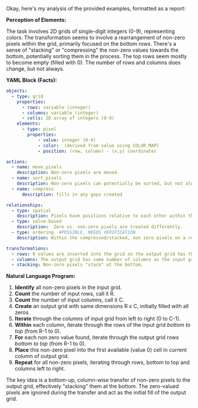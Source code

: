 Okay, here's my analysis of the provided examples, formatted as a report:

**Perception of Elements:**

The task involves 2D grids of single-digit integers (0-9), representing colors.  The transformation seems to involve a rearrangement of non-zero pixels within the grid, primarily focused on the bottom rows.  There's a sense of "stacking" or "compressing" the non-zero values towards the bottom, potentially sorting them in the process. The top rows seem mostly to become empty (filled with 0). The number of rows and columns does change, but not always.

**YAML Block (Facts):**


```yaml
objects:
  - type: grid
    properties:
      - rows: variable (integer)
      - columns: variable (integer)
      - cells: 2D array of integers (0-9)
    elements:
      - type: pixel
        properties:
            - value: integer (0-9)
            - color:  (derived from value using COLOR_MAP)
            - position: (row, column) - (x,y) coordinates

actions:
  - name: move_pixels
    description: Non-zero pixels are moved.
  - name: sort_pixels
    description: Non-zero pixels can potentially be sorted, but not always.
  - name: compress
      description: fills in any gaps created

relationships:
  - type: spatial
    description: Pixels have positions relative to each other within the grid.
  - type: value-based
    description:  Zero vs. non-zero pixels are treated differently.
  - type: ordering  #POSSIBLE, NEEDS VERIFICATION
    description: Within the compressed/stacked, non zero pixels on a row, sort ascending

transformations:
  - rows: 0 values are inserted into the grid so the output grid has the same number of rows as the input grid
  - columns: The output grid has same number of columns as the input grid.
  - stacking: Non-zero pixels "stack" at the bottom.

```


**Natural Language Program:**

1. **Identify** all non-zero pixels in the input grid.
2. **Count** the number of input rows, call it R.
3. **Count** the number of input columns, call it C.
4. **Create** an output grid with same dimensions R x C, initially filled with all zeros.
5. **Iterate** through the columns of input grid from left to right (0 to C-1).
6.  **Within** each column, iterate through the rows of the input grid *bottom to top* (from R-1 to 0).
7. **For** each non zero value found, iterate through the output grid rows *bottom to top* (from R-1 to 0).
8.  **Place** this non-zero pixel into the first available (value 0) cell in current column of output grid.
9.   **Repeat** for all non-zero pixels, iterating through rows, bottom to top and columns left to right.

The key idea is a bottom-up, column-wise transfer of non-zero pixels to the output grid, effectively "stacking" them at the bottom. The zero-valued pixels are ignored during the transfer and act as the initial fill of the output grid.
